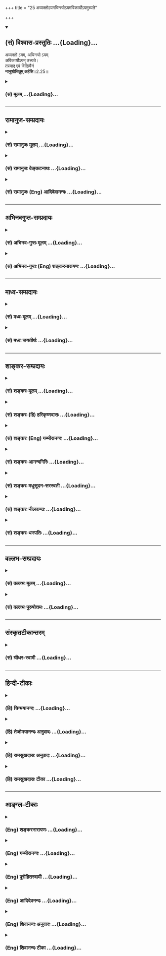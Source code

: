 +++
title = "25 अव्यक्तोऽयमचिन्त्योऽयमविकार्योऽयमुच्यते"

+++
<div class="js_include" newlevelforh1="2" title="(सं) विश्वास-प्रस्तुतिः" unfilled url="/purANam_vaiShNavam/mahAbhAratam/06-bhIShma-parva/03-bhagavad-gItA-parva/saMskRtam/vishvAsa-prastutiH/02_sAnkhya-yogaH_sarva-/25_avyakto-yamachint.md">
<details open><summary><h2>(सं) विश्वास-प्रस्तुतिः ...{Loading}...</h2></summary>

अव्यक्तो ऽयम्, अचिन्त्यो ऽयम्  
अविकार्योऽयम् उच्यते।  
तस्माद् एवं विदित्वैनं  
**नानुशोचितुम् अर्हसि**॥2.25॥
</details>
</div>
<div class="js_include collapsed" newlevelforh1="3" title="(सं) मूलम्" unfilled url="/purANam_vaiShNavam/mahAbhAratam/06-bhIShma-parva/03-bhagavad-gItA-parva/saMskRtam/mUlam/02_sAnkhya-yogaH_sarva-/25_avyakto-yamachint.md">
<details><summary><h3>(सं) मूलम् ...{Loading}...</h3></summary>

अव्यक्तोऽयमचिन्त्योऽयमविकार्योऽयमुच्यते।  
तस्मादेवं विदित्वैनं नानुशोचितुमर्हसि।।2.25।।
</details>
</div>


_________________
## रामानुज-सम्प्रदायः
<div class="js_include collapsed" newlevelforh1="3" title="(सं) रामानुजः मूलम्" unfilled url="/purANam_vaiShNavam/mahAbhAratam/06-bhIShma-parva/03-bhagavad-gItA-parva/saMskRtam/rAmAnujaH/mUlam/02_sAnkhya-yogaH_sarva-/25_avyakto-yamachint.md">
<details><summary><h3>(सं) रामानुजः मूलम् ...{Loading}...</h3></summary>

।।2.25।। छेदनादियोग्यानि वस्तूनि यैः प्रमाणैः व्यज्यन्ते तैः **अयम्**
आत्मा न व्यज्यते इति **अव्यक्तः।** अतः छेद्यादिविजातीयः।
**अचिन्त्यः** च सर्ववस्तुविजातीयत्वेन तत्तत्स्वभावयुक्ततया चिन्तयितुम्
अपि न अर्हः। अतः च **अविकार्यः** विकारानर्हः। **तस्माद्**
उक्तलक्षणम् **एनम् आत्मानं विदित्वा** तत्कृते **न अनुशोचितुम्
अर्हसि।  
**

</details>
</div>
<div class="js_include collapsed" newlevelforh1="3" title="(सं) रामानुजः वेङ्कटनाथः" unfilled url="/purANam_vaiShNavam/mahAbhAratam/06-bhIShma-parva/03-bhagavad-gItA-parva/saMskRtam/rAmAnujaH/venkaTanAthaH/02_sAnkhya-yogaH_sarva-/25_avyakto-yamachint.md">
<details><summary><h3>(सं) रामानुजः वेङ्कटनाथः ...{Loading}...</h3></summary>

  
  
।।2.25।। पूर्वोक्तानुमानानामुपलम्भयुक्तिविरोधपरिहारमुखेन
सर्वदूषणपरिहारपरं प्रकृतोपसंहारपरं चअव्यक्तः इति श्लोकं व्याख्याति
छेदनेति। शरीरादीनि यैः प्रमाणैः च्छेदनादियोग्यतया प्रत्याय्यन्ते
तैस्तथाऽसौ न प्रत्याय्यतेअहं जानामि इत्यादिरूपेणैव ह्यात्मन उपलम्भः।
शाश्वतस्तु नित्यत्वादिविशिष्टरूपेणेति न पूर्वोक्तानुमानानां
धर्मिग्राहकविरोध इति भावः। निरूपितश्च मोक्षधर्मे व्यक्ताव्यक्तशब्दः
इन्द्रियैर्गृह्यते यद्यत्तत्तद्व्यक्तमिति स्थितिः। अव्यक्तमिति विज्ञेयं
लिङ्गग्राह्यमतीन्द्रियम् म.भा.शां.प. इति। ननु
कुसूलनिहितबीजस्याङ्कुरायोग्यत्वे साध्ये न तावद्व्यक्त्यपेक्षया
धर्मिग्राहकविरोधः। तथाप्यन्वयव्यतिरेकविषयभूतबीजत्वजात्याक्रान्ततया
सामान्यतो विरोध एव भवति। तद्वदत्रापि दृष्टसजातीयतया विरोधः
स्यादित्याशङ्क्याह अतश्छेद्यादिविसजातीय इति।
साजात्यग्राहकाभावाद्वैजात्यग्राहकाच्चेति भावः। सहेतुकं सप्रकारं
चाचिन्त्यशब्दार्थमाह सर्वेति। एतेन सौगताद्यभिमतानामात्मानित्यत्वसाधनानां
सत्त्वादीनां तदनुग्राहकतर्काणां चोपलम्भागमादिविरोधात् भूलशैथिल्यमुक्तं
भवति। अतश्चेति पूर्वोक्तप्रमाणानां बाधकाभावादपीत्यर्थः। यद्वा
अनुमानान्तरमुच्यते। तथाहि आत्मा विकारानर्हः
विकारित्वग्राहकप्रमाणशून्यत्वात् यथेश्वरस्वरूपम् इत्यन्वयदृष्टान्तः यथा
घटादिः इति व्यतिरेकः। यद्वा सामान्येन व्याप्तिः
यद्यादृशाकारग्राहकप्रमाणशून्यं तत्तादृशाकारं न भवति यथानीलं न पीताकारम्
इति। अविकार्य इत्येतावति निर्दिष्टे कादाचित्कविकाराभावमात्रेण
सिद्धसाधनता स्यादिति तत्परिहारकं प्रत्ययार्थं विवृणोति विकारानर्ह इति।
निषेधापेक्षया वेदनस्य पूर्वकालत्वात् क्त्वानिर्देशः न तु शोकापेक्षया।
तेनात्मवेदनस्य शोकाभावहेतुत्वमुक्तं भवति। अर्हसि आत्मवेदिनस्ते
शोकयोग्यतैव न स्यादिति भावः।  
  
  
  

</details>
</div>
<div class="js_include collapsed" newlevelforh1="3" title="(सं) रामानुजः (Eng) आदिदेवानन्दः" unfilled url="/purANam_vaiShNavam/mahAbhAratam/06-bhIShma-parva/03-bhagavad-gItA-parva/saMskRtam/rAmAnujaH/english/AdidevAnandaH/02_sAnkhya-yogaH_sarva-/25_avyakto-yamachint.md">
<details><summary><h3>(सं) रामानुजः (Eng) आदिदेवानन्दः ...{Loading}...</h3></summary>

2.25 The self is not made manifest by those Pramanas (means of
knowledge) by which objects susceptible of being cleft etc., are made
manifest; hence It is unmanifest, being different in kind from objects
susceptible to cleaving etc., It is inconceivable, being different in
kind from all objects. As It does not possess the essential nature of
any of them. It cannot even be conceived. Therefore, It is unchanging,
incapable of modifications. So knowing this self to be possessed of the
above mentioned alities, it does not become you to feel grief for Its
sake.

</details>
</div>


_________________
## अभिनवगुप्त-सम्प्रदायः
<div class="js_include collapsed" newlevelforh1="3" title="(सं) अभिनव-गुप्तः मूलम्" unfilled url="/purANam_vaiShNavam/mahAbhAratam/06-bhIShma-parva/03-bhagavad-gItA-parva/saMskRtam/abhinava-guptaH/mUlam/02_sAnkhya-yogaH_sarva-/25_avyakto-yamachint.md">
<details><summary><h3>(सं) अभिनव-गुप्तः मूलम् ...{Loading}...</h3></summary>

।।2.24 2.26।। नैनमित्यादि। नास्य नाशकारणं शस्त्रादि किंचित्करम्।
चिदेकस्वभावस्य अनाश्रितस्य +++(N K add निरपेक्षस्य after अनाश्रितस्य)+++
निरंशस्य +++(N omits निरंशस्य S adds निरवयवस्य after निरंशस्य)+++ स्वतन्त्रस्य
स्वभावान्तरापत्त्याश्रयविनाशावयवविभाग विरोधिप्रादुर्भावादिक्रमेण +++(S
प्रक्रमेण)+++ नाशयितुमशक्यत्वात्। न च देहान्तरगमनमस्य अपूर्वम्
देहान्वितोऽपि +++(N अपूर्वदेहान्नित्योऽपि)+++ सततं देहान्तरं गच्छति तेन
संबध्यते इत्यर्थः। देहस्य क्षणमात्रमप्यनवस्थायित्वात्। एवंभूतं विदित्वा
एनमात्मानं शोचितुं नार्हसि।  

</details>
</div>
<div class="js_include collapsed" newlevelforh1="3" title="(सं) अभिनव-गुप्तः (Eng) शङ्करनारायणः" unfilled url="/purANam_vaiShNavam/mahAbhAratam/06-bhIShma-parva/03-bhagavad-gItA-parva/saMskRtam/abhinava-guptaH/english/shankaranArAyaNaH/02_sAnkhya-yogaH_sarva-/25_avyakto-yamachint.md">
<details><summary><h3>(सं) अभिनव-गुप्तः (Eng) शङ्करनारायणः ...{Loading}...</h3></summary>

2.23-25 Nainam etc. upto arhasi. The weapons etc., that cause
destruction, haldly do anything to This. For, being, by nature,
exclusively pure Consciousness, remaining without support, having no
component parts and being independent, this cannot be destroyed through
the process of either assumption of an altogether different nature, or
the destruction of the support, or the mutual separation of the
component parts, or the rise of an opponent, and so on. Nor the act to
going to another body is a new thing for This. For, even when This is
\[apparently\] with a single body, This travels always to different
body; for the body does not remain the same even for a moment. By
understanding this Self to be as such, you should not lament This.

</details>
</div>


_________________
## माध्व-सम्प्रदायः
<div class="js_include collapsed" newlevelforh1="3" title="(सं) मध्वः मूलम्" unfilled url="/purANam_vaiShNavam/mahAbhAratam/06-bhIShma-parva/03-bhagavad-gItA-parva/saMskRtam/madhvaH/mUlam/02_sAnkhya-yogaH_sarva-/25_avyakto-yamachint.md">
<details><summary><h3>(सं) मध्वः मूलम् ...{Loading}...</h3></summary>

।।2.25।। अत एवाव्यक्तादिरूपः।  

</details>
</div>
<div class="js_include collapsed" newlevelforh1="3" title="(सं) मध्वः जयतीर्थः" unfilled url="/purANam_vaiShNavam/mahAbhAratam/06-bhIShma-parva/03-bhagavad-gItA-parva/saMskRtam/madhvaH/jayatIrthaH/02_sAnkhya-yogaH_sarva-/25_avyakto-yamachint.md">
<details><summary><h3>(सं) मध्वः जयतीर्थः ...{Loading}...</h3></summary>

।।2.25।। ननु ज्ञानिभिर्भगवान् दृश्यते चिन्त्यते च
तत्कथमुच्यतेऽव्यक्तोऽयमचिन्त्योऽयमिति तत्राऽऽह **अतएवे**ति।
अचिन्त्यशक्तित्वादेव। यथोक्तं अतोऽनन्ते न तथाहि लिङ्गम् इति।  

</details>
</div>


_________________
## शाङ्कर-सम्प्रदायः
<div class="js_include collapsed" newlevelforh1="3" title="(सं) शङ्करः मूलम्" unfilled url="/purANam_vaiShNavam/mahAbhAratam/06-bhIShma-parva/03-bhagavad-gItA-parva/saMskRtam/shankaraH/mUlam/02_sAnkhya-yogaH_sarva-/25_avyakto-yamachint.md">
<details><summary><h3>(सं) शङ्करः मूलम् ...{Loading}...</h3></summary>

।।2.25।।  
  
सर्वकरणाविषयत्वात् न व्यज्यत इति अव्यक्तः अयम् आत्मा। अत एव अचिन्त्यः
अयम्। यद्धि इन्द्रियगोचरः तत् चिन्ताविषयत्वमापद्यते। अयं त्वात्मा
अनिन्द्रियगोचरत्वात् अचिन्त्यः। अत एव अविकार्यः यथा क्षीरं  
दध्यातञ्चनादिना विकारि न तथा अयमात्मा। निरवयवत्वाच्च अविक्रियः। न हि
निरवयवं किञ्चित् विक्रियात्मकं दृष्टम्। अविक्रियत्वात् अविकार्यः अयम्
आत्मा उच्यते। तस्मात् एवं यथोक्तप्रकारेण एनम् आत्मानं विदित्वा त्वं न
अनुशोचितुमर्हसि हन्ताहमेषाम् मयैते हन्यन्त इति।।  
आत्मनः अनित्यत्वमभ्युपगम्य इदमुच्यते  
  

</details>
</div>
<div class="js_include collapsed" newlevelforh1="3" title="(सं) शङ्करः (हि) हरिकृष्णदासः" unfilled url="/purANam_vaiShNavam/mahAbhAratam/06-bhIShma-parva/03-bhagavad-gItA-parva/saMskRtam/shankaraH/hindI/harikRShNadAsaH/02_sAnkhya-yogaH_sarva-/25_avyakto-yamachint.md">
<details><summary><h3>(सं) शङ्करः (हि) हरिकृष्णदासः ...{Loading}...</h3></summary>

।।2.25।। तथा  
  
यह आत्मा बुद्धि आदि सब करणोंका विषय नहीं होनेके कारण व्यक्त नहीं होता (
जाना नहीं जा सकता ) इसलिये अव्यक्त है।  
इसीलिये यह अचिन्त्य है क्योंकि जो पदार्थ इन्द्रियगोचर होता है वही
चिन्तनका विषय होता है। यह आत्मा इन्द्रियगोचर न होनेसे अचिन्त्य है।  
यह आत्मा अविकारी है अर्थात् जैसे दहीके जावन आदिसे दूध विकारी हो जाता है
वैसे यह नहीं होता।  
तथा अवयवरहित ( निराकार ) होनेके कारण भी आत्मा अविक्रिय है क्योंकि कोई भी
अवयवरहित ( निराकार ) पदार्थ विकारवान् नहीं देखा गया। अतः विकाररहित
होनेके कारण यह आत्मा अविकारी कहा जाता है।  
सुतरां इस आत्माको उपर्युक्त प्रकारसे समझकर तुझे यह शोक नहीं करना चाहिये
कि मैं इनका मारनेवाला हूँ मुझसे ये मारे जाते हैं इत्यादि।  

</details>
</div>
<div class="js_include collapsed" newlevelforh1="3" title="(सं) शङ्करः (Eng) गम्भीरानन्दः" unfilled url="/purANam_vaiShNavam/mahAbhAratam/06-bhIShma-parva/03-bhagavad-gItA-parva/saMskRtam/shankaraH/english/gambhIrAnandaH/02_sAnkhya-yogaH_sarva-/25_avyakto-yamachint.md">
<details><summary><h3>(सं) शङ्करः (Eng) गम्भीरानन्दः ...{Loading}...</h3></summary>

2.25 Moreover, ucyate, it is said that; ayam, This, the Self; is
avyaktah, unmanifest, since, being beyond the ken of all the organs, It
cannot be objectified. For this very reason, ayam, This; is acintyah,
inconceivable. For anything that comes within the purview of the organs
becomes the object of thought. But this Self is inconceivable becuase It
is not an object of the organs. Hence, indeed, It is avikaryah,
unchangeable. This Self does not change as milk does when mixed with
curd, a curdling medium, etc. And It is chnageless owing to
partlessness, for it is not seen that any non-composite thing is
changeful. Not being subject to transformation, It is said to be
changeless. Tasmat, therefore; vidivata, having known; enam, this one,
the Self; evam, thus, as described; na arhasi, you ought not;
anusocitum, to grieve, thinking, 'I am the slayer of these; these are
killed by me.'

</details>
</div>
<div class="js_include collapsed" newlevelforh1="3" title="(सं) शङ्करः आनन्दगिरिः" unfilled url="/purANam_vaiShNavam/mahAbhAratam/06-bhIShma-parva/03-bhagavad-gItA-parva/saMskRtam/shankaraH/AnandagiriH/02_sAnkhya-yogaH_sarva-/25_avyakto-yamachint.md">
<details><summary><h3>(सं) शङ्करः आनन्दगिरिः ...{Loading}...</h3></summary>

।।2.25।। त्वंपदार्थपरिशोधनस्य प्रकृतत्वात्तत्रैव हेत्वन्तरमाह
**किञ्चेति।** आत्मनो नित्यत्वादिलक्षणस्य तथैवं प्रथा किमिति न भवति
तत्राह **अव्यक्त इति।** मा तर्हि प्रत्यक्षत्वं भूदनुमेयत्वं तु तस्य
किं न स्यादित्याशङ्क्याह **अतएवेति।** तदेव प्रपञ्चयति **यद्धीति।**
अतीन्द्रियत्वेऽपि सामान्यतो दृष्टविषयत्वं भविष्यतीत्याशङ्क्य
कूटस्थेनात्मना व्याप्तिलिङ्गाभावान्मैवमित्याह **अविकार्य इति।**
अविकार्यत्वे व्यतिरेकदृष्टान्तमाह **यथेति।** किं चात्मा न विक्रियते
निरवयवद्रव्यत्वाद्धटादिवदिति व्यतिरेक्यनुमानमाह **निरवयवत्वाच्चेति।**
निरवयवत्वेऽपि विक्रियावत्त्वे का क्षतिरित्याशङ्क्याह **नहीति।**
सावयवस्यैव विक्रियावत्त्वदर्शनाद् विक्रियावत्त्वे
निरवयवत्वानुपपत्तिरित्यर्थः। यद्धि सावयवं सक्रियं क्षीरादि तद्दध्यादिना
विकारमापद्यते नचात्मनः श्रुतिप्रमितनिरवयवत्वस्य
सावयवत्वमतोऽविक्रियत्वान्नायं विकार्यो भवितुमलमिति फलितमाह
**अविक्रियत्वादिति।**
आत्मयाथात्म्योपदेशमशोच्यानन्वशोचस्त्वमित्युपक्रम्य व्याख्यातमुपसंहरति
**तस्मादिति।**
अव्यक्तत्वाचिन्त्यत्वाविकार्यत्वनित्यत्वसर्वगतत्वादिरूपो यस्मादात्मा
निर्धारितस्तस्मात्तथैव ज्ञातुमुचितस्तज्ज्ञानस्य फलवत्त्वादित्यर्थः।
प्रतिषेध्यमनुशोकमेवाभिनयति **हन्ताहमिति।  
**

</details>
</div>
<div class="js_include collapsed" newlevelforh1="3" title="(सं) शङ्करः मधुसूदन-सरस्वती" unfilled url="/purANam_vaiShNavam/mahAbhAratam/06-bhIShma-parva/03-bhagavad-gItA-parva/saMskRtam/shankaraH/madhusUdana-sarasvatI/02_sAnkhya-yogaH_sarva-/25_avyakto-yamachint.md">
<details><summary><h3>(सं) शङ्करः मधुसूदन-सरस्वती ...{Loading}...</h3></summary>

।।2.25।। छेद्यत्वादिग्राहकप्रमाणाभावादपि तदभाव इत्याह
अव्यक्तोऽयमित्याद्यर्धेन। यो हीन्द्रियगोचरो भवति स  
  
प्रत्यक्षत्वाद्व्यक्त इत्युच्यते। अयं तु रूपादिहीनत्वान्न तथा। अतो न
प्रत्यक्षं तत्र छेद्यत्वादिग्राहकमित्यर्थः। प्रत्यक्षाभावेऽप्यनुमानं
स्यादित्यत आह अचिन्त्योऽयं चिन्त्योऽनुमेयस्तद्विलक्षणोऽयम्
क्वचित्प्रत्यक्षो हि वह्न्यादिर्गृहीतव्याप्तिकस्य  
  
धूमादेर्दर्शनात्क्वचिदनुमेयो भवति अप्रत्यक्षे तु
व्याप्तिग्रहणासंभवान्नानुमेयत्वमिति भावः। अप्रत्यक्षस्यापीन्द्रियादेः
सामान्यतो दृष्टानुमानविषयत्वं दृष्टमत आह अविकार्योऽयं
यद्विक्रियावच्चक्षुरादिकं तत्स्वकार्यान्यथानुपपत्त्या
कल्प्यमानमर्थापत्तेः  
  
सामान्यतो दृष्टानुमानस्य च विषयो भवति। अयं तु न विकार्यो न विक्रियावानतो
नार्थापत्तेः सामान्यतो दृष्टस्य वा विषय इत्यर्थः। लौकिकशब्दस्यापि
प्रत्यक्षादिपूर्वकत्वात्तन्निषेधेनैव निषेधः। ननु वेदेनैव तत्र
छेद्यत्वादि ग्रहीष्यत इत्यत आह उच्यते वेदेन
सोपकरणेनाच्छेद्याव्यक्तादिरूप एवायमुच्यते तात्पर्येण प्रतिपाद्यते अतो न
वेदस्य तत्प्रतिपादकस्यापि  
  
छेद्यत्वादिप्रतिपादकत्वमित्यर्थः। अत्रनैनं छिन्दन्ति इत्यत्र
शस्त्रादीनां तन्नाशकसामर्थ्याभाव उक्त़ः। अच्छेद्योऽयम् इत्यादौ तस्य
छेदादिकर्मत्वायोग्यत्वमुक्तम्। अव्यक्तोऽयम् इत्यत्र
तच्छेदादिग्राहकमानाभाव उक्त इत्यपौनरुक्त्यं द्रष्टव्यम्। वेदाविनाशिनम्
इत्यादिनां तु श्लोकानामर्थतः शब्दतश्च पौनरुक्त्यं भाष्यकृद्भिः परिहृतम्।
दुर्बोधत्वादात्मवस्तुनः पुनः पुनः प्रसङ्गमापाद्य शब्दान्तरेण तदेव वस्तु
निरूपयति भगवान्वासुदेवः। कथं नु नाम संसारिणां बुद्धिगोचरमापन्नं तत्त्वं
संसारनिवृत्तये स्यादिति वदद्भिः। एंव पूर्वोक्तयुक्तिभिरात्मनो नित्यत्वे
निर्विकारत्वे च सिद्धे तव शोको नोपपन्न इत्युपसंहरति  
  
तस्मादित्यर्धेन। एतादृशात्मस्वरूपवेदनस्य शोककारणनिवर्तकत्वात्तस्मिन्सति
शोको नोचितः। कारणाभावे  
  
कार्याभावस्यावश्यकत्वात्। तेनात्मानमविदित्वा यदन्वशोचस्तद्युक्तमेव।
आत्मानं विदित्वा तु नानुशोचितुमर्हसीत्यभिप्रायः।  

</details>
</div>
<div class="js_include collapsed" newlevelforh1="3" title="(सं) शङ्करः नीलकण्ठः" unfilled url="/purANam_vaiShNavam/mahAbhAratam/06-bhIShma-parva/03-bhagavad-gItA-parva/saMskRtam/shankaraH/nIlakaNThaH/02_sAnkhya-yogaH_sarva-/25_avyakto-yamachint.md">
<details><summary><h3>(सं) शङ्करः नीलकण्ठः ...{Loading}...</h3></summary>

।।2.25।। एवं ज्ञेयं वस्तूक्तं तच्च
तत्राध्यस्तदेहत्रयनिरासेनापरोक्षीकर्तव्यमित्याह **अव्यक्तोऽयमिति।**
व्यक्तं स्थूलशरीरं प्रत्यक्षगम्यं तदन्योयं प्रत्यगात्मा। तथा
अचिन्त्योऽयं चिन्त्यं चिन्तायोग्यं रूपादि प्रकाशकार्येणानुमेयं
चक्षुरादिसमुदायात्मकं लिङ्गशरीरं अप्रत्यक्षं ततोऽप्यन्योऽयम्। तथा
अविकार्योऽयं विकारं स्थूलसूक्ष्मकार्यभावेनावस्थानमर्हतीति विकार्यं
त्रिगुणात्मकं मूलाज्ञानं कारणशरीरं सुप्तोत्थितस्य न किंचिदवेदिषमिति
परामर्शदर्शनादहं न जानामीत्यनुभवाच्च साक्ष्येकगम्यं ततोऽप्यन्योऽयम्।
उच्यते व्यक्तादिनिषेधमुखेन नतु शृङ्गग्राहिकयाऽयमेवंविध इति
विधिमुखेनोच्यते। यस्मादेवमयमुच्यते तस्मादेनं विदित्वा
नानुशोचितुमर्हसि। तरति शोकमात्मवित् इति श्रुतेरात्मविद् भूत्वा
बन्धुवियोगजं शोकं मा कार्षीरित्यर्थः। उक्तं
चात्मनोऽवस्थात्रयातीतत्वम्स्वप्ननिद्रायुतावाद्यौ
प्राज्ञस्त्वस्वप्ननिद्रया। न निद्रां नैव च स्वप्नं तुर्ये पश्यन्ति
निश्चिताः। इति।  

</details>
</div>
<div class="js_include collapsed" newlevelforh1="3" title="(सं) शङ्करः धनपतिः" unfilled url="/purANam_vaiShNavam/mahAbhAratam/06-bhIShma-parva/03-bhagavad-gItA-parva/saMskRtam/shankaraH/dhanapatiH/02_sAnkhya-yogaH_sarva-/25_avyakto-yamachint.md">
<details><summary><h3>(सं) शङ्करः धनपतिः ...{Loading}...</h3></summary>

।।2.25।। किंच सर्वकरणागोचरत्वान्न व्यज्यत इत्यव्यक्तः। अयं प्रत्यक्षातीतः
प्रत्यक्षागोचरत्वात् अचिन्त्योऽनुमानागम्यः कार्यलिङ्गकानुमानगम्योऽपि न
भवतीत्याह। अविकार्यः विकारं न प्राप्नोतीत्यर्थः। एतेन
देहत्रयातिरिक्तोऽप्यर्थाद्बोधित इति ज्ञेयम्।
यत्त्वविकार्यःकर्मेन्द्रियाणामप्यगोचर इति तच्चिन्त्यम्। अव्यक्त
इत्यनेनैव तस्य संग्रहात्। अन्यथा सामान्यतो
दृष्टानुमानागोचरत्वालाभापत्तेश्च। उच्यतेनावेदविन्मनुते तं बृहन्तम्यतो
वाच निवर्तन्ते अप्राप्य मनसा सह इत्यादिश्रुतिभिः। तस्मादेवं
यथोक्तप्रकारेण एनमात्मानं ज्ञात्वाऽहं हन्ता मयैवैते हन्यन्त इति शोचितुं
नार्हसि।  

</details>
</div>


_________________
## वल्लभ-सम्प्रदायः
<div class="js_include collapsed" newlevelforh1="3" title="(सं) वल्लभः मूलम्" unfilled url="/purANam_vaiShNavam/mahAbhAratam/06-bhIShma-parva/03-bhagavad-gItA-parva/saMskRtam/vallabhaH/mUlam/02_sAnkhya-yogaH_sarva-/25_avyakto-yamachint.md">
<details><summary><h3>(सं) वल्लभः मूलम् ...{Loading}...</h3></summary>

।।2.25।। अव्यक्तोऽयमिति। अक्षरोऽयं वस्तुतोऽचिन्त्यश्च। प्रकृतिभ्यः परं
यत्तु तदचिन्त्यस्य लक्षणम् इति वाक्यात्। नन्वेवम्भूतमव्यक्तं प्रधानं
प्रसिद्धं तदेव किं निरूप्यत इति चेत्तत्राह अविकाऽर्योऽयमिति। प्रधानस्य
विकार्यत्वादित्यर्थः। तस्मादेवम्भूतमेनमात्मानं ज्ञात्वा त्वं
नानुशोचितमुर्हसि।  

</details>
</div>
<div class="js_include collapsed" newlevelforh1="3" title="(सं) वल्लभः पुरुषोत्तमः" unfilled url="/purANam_vaiShNavam/mahAbhAratam/06-bhIShma-parva/03-bhagavad-gItA-parva/saMskRtam/vallabhaH/puruShottamaH/02_sAnkhya-yogaH_sarva-/25_avyakto-yamachint.md">
<details><summary><h3>(सं) वल्लभः पुरुषोत्तमः ...{Loading}...</h3></summary>

  
  
।।2.25।। अव्यक्तो लौकिकेन्द्रियाग्राह्यः। अचिन्त्यो मनसोऽप्यगम्यः।
अविकार्यो विकाररहितः कर्मभिर्वाऽविकार्यः। अयं सर्वत्र व्यापकत्वेन
प्रत्यक्षतयोक्तः। उच्यते वेदैस्तद्रूपश्चेत्यर्थः। यदर्थमेतदुक्तं तदाह
तस्मादिति। तस्मादेनं पूर्वोक्तधर्मवन्तं विदित्वा अनुशोचितुं नार्हसि।  
  
  
  

</details>
</div>


_________________
## संस्कृतटीकान्तरम्
<div class="js_include collapsed" newlevelforh1="3" title="(सं) श्रीधर-स्वामी" unfilled url="/purANam_vaiShNavam/mahAbhAratam/06-bhIShma-parva/03-bhagavad-gItA-parva/saMskRtam/shrIdhara-svAmI/02_sAnkhya-yogaH_sarva-/25_avyakto-yamachint.md">
<details><summary><h3>(सं) श्रीधर-स्वामी ...{Loading}...</h3></summary>

।।2.25।। किंच अव्यक्तश्चक्षुराद्यविषयः अचिन्त्यो मनसोऽप्यविषयः अविकार्यः
कर्मेन्द्रियाणामप्यगोचर इत्यर्थः। उच्यत इति नित्यत्वादावभियुक्तोक्तिं
प्रमाणयति। उपसंहरति **तस्मादिति।  
**

</details>
</div>


_________________
## हिन्दी-टीकाः
<div class="js_include collapsed" newlevelforh1="3" title="(हि) चिन्मयानन्दः" unfilled url="/purANam_vaiShNavam/mahAbhAratam/06-bhIShma-parva/03-bhagavad-gItA-parva/hindI/chinmayAnandaH/02_sAnkhya-yogaH_sarva-/25_avyakto-yamachint.md">
<details><summary><h3>(हि) चिन्मयानन्दः ...{Loading}...</h3></summary>

।।2.25।। आत्मा के स्वरूप को भगवान् यहाँ और अधिक स्पष्ट करते हैं। यहाँ
प्रयुक्त शब्दों के द्वारा सत्य का निर्देश युक्तिपूर्वक किया गया है।  
अव्यक्त पंचमहाभूतों में जो सबसे अधिक स्थूल है जैसे पृथ्वी उसका ज्ञान
पांचों ज्ञानेन्द्रियों के द्वारा होता है। परन्तु जैसेजैसे सूक्ष्मतर
तत्त्व तक हम पहुँचते हैं वैसे यह ज्ञात होता है कि उसका ज्ञान पांचों
प्रकार से नहीं होता। जल में गंध नहीं है और अग्नि में रस नहीं है तो वायु
में रूप भी नहीं है। इस प्रकार आकाश सूक्ष्मतम होने से दृष्टिगोचर नहीं
होता। स्वभावत जो आकाश का भी कारण है उसका ज्ञान किसी भी इन्द्रिय के
द्वारा नहीं हो सकता। अत हमें स्वीकार करना पड़ेगा कि वह अव्यक्त है।  
इन्द्रियगोचर वस्तु व्यक्त कही जाती है। अत जो इन्द्रियों से परे है वह
अव्यक्त है। यद्यपि मैं किसी वृक्ष के बीज में वृक्ष को देखसुन नहीं सकता
हूँ और न उसका स्वाद स्पर्श या गंध ज्ञात कर सकता हूँ तथापि मैं जानता हूँ
कि यही बीज वृक्ष का कारण है। इस स्थिति में कहा जायेगा कि बीज में वृक्ष
अव्यक्त अवस्था में है। इस प्रकार आत्मा को अव्यक्त कहने का तात्पर्य यह है
कि वह इन्द्रियों के द्वारा जानने योग्य विषय नहीं है। उपनिषदों में
विस्तारपूर्वक बताया गया है कि आत्मा सबकी द्रष्टा होने से दृश्य विषय नहीं
बन सकती।  
अचिन्त्य आत्मा इन्द्रियों का विषय नहीं है उसी प्रकार यहाँ वह अचिन्त्य है
कहकर यह दर्शाते हैं कि मन और बुद्धि के द्वारा हम आत्मा का मनन और चिन्तन
नहीं कर सकते जैसे अन्य विषयों का विचार सम्भव है। इसका कारण यह है कि मन
और बुद्धि दोनों स्वयं जड़ हैं। परन्तु इस चैतन्य आत्मा के प्रकाश से चेतन
होकर वे अन्य विषयों को ग्रहण करते हैं। अब अपने ही मूलस्वरूप द्रष्टा को
वे किस प्रकार विषय रूप में जान सकेंगे दूरदर्शीय यन्त्र से देखने वाला
व्यक्ति स्वयं को नहीं देख सकता क्योंकि एक ही व्यक्ति स्वयं द्रष्टा और
दृश्य दोनों नहीं हो सकता। यह अचिन्त्य शब्द का तात्पर्य है। अत अव्यक्त और
अचिन्त्य शब्द से आत्मा को अभाव रूप नहीं समझ लेना चाहिए।  
अविकारी अवयवों से युक्त साकार पदार्थ परिच्छिन्न और विकारी होता है।
निरवयव आत्मा में किसी प्रकार का विकार संभव नहीं है।  
इस प्रकार श्रीकृष्ण अर्जुन को उपदेश करते हैं कि आत्मा को उसके शुद्ध रूप
से पहचान कर शोक करना त्याग देना चाहिए। ज्ञानी पुरुष अपने को न मारने वाला
समझता है और न ही मरने वाला मानता है।  
  
भौतिकवादी विचारकों के मत को स्वीकार करके यह मान भी लें कि आत्मा नित्य
नहीं है तब भी भगवान् कहते हैं  

</details>
</div>
<div class="js_include collapsed" newlevelforh1="3" title="(हि) तेजोमयानन्दः अनुवादः" unfilled url="/purANam_vaiShNavam/mahAbhAratam/06-bhIShma-parva/03-bhagavad-gItA-parva/hindI/tejomayAnandaH/anuvAdaH/02_sAnkhya-yogaH_sarva-/25_avyakto-yamachint.md">
<details><summary><h3>(हि) तेजोमयानन्दः अनुवादः ...{Loading}...</h3></summary>

।।2.25।। यह आत्मा अव्यक्त, अचिन्त्य और अविकारी कहा जाता है; इसलिए इसको
इस प्रकार जानकर तुमको शोक करना उचित नहीं है।।

</details>
</div>
<div class="js_include collapsed" newlevelforh1="3" title="(हि) रामसुखदासः अनुवादः" unfilled url="/purANam_vaiShNavam/mahAbhAratam/06-bhIShma-parva/03-bhagavad-gItA-parva/hindI/rAmasukhadAsaH/anuvAdaH/02_sAnkhya-yogaH_sarva-/25_avyakto-yamachint.md">
<details><summary><h3>(हि) रामसुखदासः अनुवादः ...{Loading}...</h3></summary>

।।2.25।। यह देही प्रत्यक्ष नहीं दीखता, यह चिन्तनका विषय नहीं है और यह
निर्विकार कहा जाता है। अतः इस देहीको ऐसा जानकर शोक नहीं करना चाहिये।

</details>
</div>
<div class="js_include collapsed" newlevelforh1="3" title="(हि) रामसुखदासः टीका" unfilled url="/purANam_vaiShNavam/mahAbhAratam/06-bhIShma-parva/03-bhagavad-gItA-parva/hindI/rAmasukhadAsaH/TIkA/02_sAnkhya-yogaH_sarva-/25_avyakto-yamachint.md">
<details><summary><h3>(हि) रामसुखदासः टीका ...{Loading}...</h3></summary>

2.25।।***व्याख्या--*'अव्यक्तोऽयम्'--**जैसे शरीर-संसार स्थूल-रूपसे
देखनेमें आता है, वैसे यह शरीरी स्थूलरूपसे देखनेमें आनेवाला नहीं है;
क्योंकि यह स्थूल सृष्टिसे रहित है।  
**'अचिन्त्योऽयम्'--**मन, बुद्धि आदि देखनेमें तो नहीं आते पर चिन्तनमें
आते, ही हैं अर्थात् ये सभी चिन्तनके विषय हैं। परन्तु यह देही चिन्तनका भी
विषय नहीं है; क्योंकि यह सूक्ष्म सृष्टिसे रहित है।  
**'अविकार्योऽयमुच्यते'--**यह देही विकार-रहित कहा जाता है अर्थात् इसमें
कभी किञ्चिन्मात्र भी परिवर्तन नहीं होता। सबका कारण प्रकृति है उस कारणभूत
प्रकृतिमें भी विकृति होती है। परन्तु इस देहीमें किसी प्रकारकी विकृति
नहीं होती; क्योंकि यह कारण सृष्टिसे रहित है।  
यहाँ चौबीसवें-पचीसवें श्लोकोंमें अच्छेद्य, अदाह्य, अक्लेद्य, अशोष्य,
अचल, अव्यक्त, अचिन्त्य और अविकार्य इन आठ विशेषणोंके द्वारा इस देहीका
निषेधमुखसे और नित्य सर्वगत स्थाणु और सनातन--इन चार विशेषणोंकेद्वारा इस
देहीका विधिमुखसे वर्णन किया गया है। परन्तु वास्तवमें इसका वर्णन हो नहीं
सकता क्योंकि यह वाणीका विषय नहीं है। जिससे वाणी आदि प्रकाशित होते हैं उस
देहीको वे सब प्रकाशित कैसे कर सकते हैं अतः इस देहीका ऐसा अनुभव करना ही
इसका वर्णन करना है।  
**'तस्मादेवं विदित्वैनं नानुशोचितुमर्हसि'--**इसलिये इस देहीको
अच्छेद्य, अशोष्य, नित्य, सनातन, अविकार्य आदि जान लें अर्थात् ऐसा अनुभव
कर लें तो फिर शोक हो ही नहीं सकता।

</details>
</div>


_________________
## आङ्ग्ल-टीकाः
<div class="js_include collapsed" newlevelforh1="3" title="(Eng) शङ्करनारायणः" unfilled url="/purANam_vaiShNavam/mahAbhAratam/06-bhIShma-parva/03-bhagavad-gItA-parva/english/shankaranArAyaNaH/02_sAnkhya-yogaH_sarva-/25_avyakto-yamachint.md">
<details><summary><h3>(Eng) शङ्करनारायणः ...{Loading}...</h3></summary>

2.25. This is declared to be non-evident, imponderable, and
unchangeable. Therefore understanding This as such you should not
lament.

</details>
</div>
<div class="js_include collapsed" newlevelforh1="3" title="(Eng) गम्भीरानन्दः" unfilled url="/purANam_vaiShNavam/mahAbhAratam/06-bhIShma-parva/03-bhagavad-gItA-parva/english/gambhIrAnandaH/02_sAnkhya-yogaH_sarva-/25_avyakto-yamachint.md">
<details><summary><h3>(Eng) गम्भीरानन्दः ...{Loading}...</h3></summary>

2.25 It is said that This is unmanifest; This is inconceivable; This is
unchangeable. Therefore, having known This thus, you ougth not to
grieve.

</details>
</div>
<div class="js_include collapsed" newlevelforh1="3" title="(Eng) पुरोहितस्वामी" unfilled url="/purANam_vaiShNavam/mahAbhAratam/06-bhIShma-parva/03-bhagavad-gItA-parva/english/purohitasvAmI/02_sAnkhya-yogaH_sarva-/25_avyakto-yamachint.md">
<details><summary><h3>(Eng) पुरोहितस्वामी ...{Loading}...</h3></summary>

2.25 It is named the Unmanifest, the Unthinkable, the immutable.
Wherefore, knowing the Spirit as such, thou hast no cause to grieve.

</details>
</div>
<div class="js_include collapsed" newlevelforh1="3" title="(Eng) आदिदेवनन्दः" unfilled url="/purANam_vaiShNavam/mahAbhAratam/06-bhIShma-parva/03-bhagavad-gItA-parva/english/AdidevanandaH/02_sAnkhya-yogaH_sarva-/25_avyakto-yamachint.md">
<details><summary><h3>(Eng) आदिदेवनन्दः ...{Loading}...</h3></summary>

2.25 This (self) is said to be unmanifest, inconceivable and unchanging.
Therefore, knowing It thus, it does not befit you to grieve.

</details>
</div>
<div class="js_include collapsed" newlevelforh1="3" title="(Eng) शिवानन्दः अनुवादः" unfilled url="/purANam_vaiShNavam/mahAbhAratam/06-bhIShma-parva/03-bhagavad-gItA-parva/english/shivAnandaH/anuvAdaH/02_sAnkhya-yogaH_sarva-/25_avyakto-yamachint.md">
<details><summary><h3>(Eng) शिवानन्दः अनुवादः ...{Loading}...</h3></summary>

2.25 This (Self) is said to be unmanifested, unthinkable and
unchangeable. Therefore, knowing This to be such, thou shouldst not
grieve.

</details>
</div>
<div class="js_include collapsed" newlevelforh1="3" title="(Eng) शिवानन्दः टीका" unfilled url="/purANam_vaiShNavam/mahAbhAratam/06-bhIShma-parva/03-bhagavad-gItA-parva/english/shivAnandaH/TIkA/02_sAnkhya-yogaH_sarva-/25_avyakto-yamachint.md">
<details><summary><h3>(Eng) शिवानन्दः टीका ...{Loading}...</h3></summary>

2.25 अव्यक्तः unmanifested; अयम् this (Self); अचिन्त्यः unthinkable;
अयम् this; अविकार्यः unchangeable; अयम् this; उच्यते is said; तस्मात्
therefore; एवम् thus; विदित्वा having known; एनम् this; न not;
अनुशोचितुम् to grieve; अर्हसि (thou) oughtest.Commentary The Self is not
an object of perception. It can hardly be seen by the physical eyes.
Therefore; the Self is unmanifested. That which is seen by the eyes
becomes an object of thought. As the Self cannot be perceived by the
eyes; It is unthinkable. Milk when mixed with buttermilk changes its
form. The Self cannot change Its form like milk. Hence; It is changeless
and immutable. Therefore; thus understanding the Self; thou shouldst not
mourn. Thou shouldst not think also that thou art their slayer and that
they are killed by thee.

</details>
</div>
